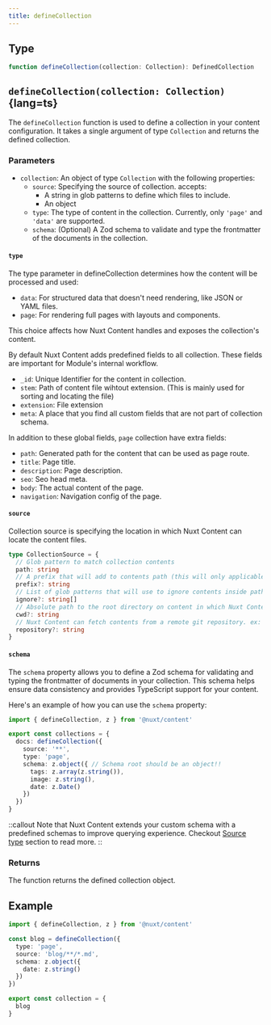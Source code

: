 ```yaml
---
title: defineCollection
---
```


## Type

```ts
function defineCollection(collection: Collection): DefinedCollection
```

## `defineCollection(collection: Collection)`{lang=ts}


The `defineCollection` function is used to define a collection in your content configuration. It takes a single argument of type `Collection` and returns the defined collection.

### Parameters

- `collection`: An object of type `Collection` with the following properties:
  - `source`: Specifying the source of collection. accepts:
    - A string in glob patterns to define which files to include.
    - An object
  - `type`: The type of content in the collection. Currently, only `'page'` and `'data'` are supported.
  - `schema`: (Optional) A Zod schema to validate and type the frontmatter of the documents in the collection.


#### `type`

The type parameter in defineCollection determines how the content will be processed and used:

- `data`: For structured data that doesn't need rendering, like JSON or YAML files.
- `page`: For rendering full pages with layouts and components.

This choice affects how Nuxt Content handles and exposes the collection's content.

By default Nuxt Content adds predefined fields to all collection. These fields are important for Module's internal workflow.

  - `_id`: Unique Identifier for the content in collection.
  - `stem`: Path of content file wihtout extension. (This is mainly used for sorting and locating the file)
  - `extension`: File extension
  - `meta`: A place that you find all custom fields that are not part of collection schema.

In addition to these global fields, `page` collection have extra fields:

- `path`: Generated path for the content that can be used as page route.
- `title`: Page title.
- `description`: Page description.
- `seo`: Seo head meta.
- `body`: The actual content of the page.
- `navigation`: Navigation config of the page.

#### `source`

Collection source is specifying the location in which Nuxt Content can locate the content files.

```ts
type CollectionSource = {
  // Glob pattern to match collection contents
  path: string
  // A prefix that will add to contents path (this will only applicable in `page` collections)
  prefix?: string
  // List of glob patterns that will use to ignore contents inside path
  ignore?: string[]
  // Absolute path to the root directory on content in which Nuxt Content will match the glob pattern
  cwd?: string
  // Nuxt Content can fetch contents from a remote git repository. ex: https://github.com/nuxt/content
  repository?: string
}
```

#### `schema`

The `schema` property allows you to define a Zod schema for validating and typing the frontmatter of documents in your collection. This schema helps ensure data consistency and provides TypeScript support for your content.

Here's an example of how you can use the `schema` property:

```ts [content.config.ts]
import { defineCollection, z } from '@nuxt/content'

export const collections = {
  docs: defineCollection({
    source: '**',
    type: 'page',
    schema: z.object({ // Schema root should be an object!!
      tags: z.array(z.string()),
      image: z.string(),
      date: z.Date()
    })
  })
}
```

::callout
Note that Nuxt Content extends your custom schema with a predefined schemas to improve querying experience. Checkout [Source type](#type) section to read more.
::

### Returns

The function returns the defined collection object.

## Example

```ts [content.config.ts]
import { defineCollection, z } from '@nuxt/content'

const blog = defineCollection({
  type: 'page',
  source: 'blog/**/*.md',
  schema: z.object({
    date: z.string()
  })
})

export const collection = {
  blog
}
```

